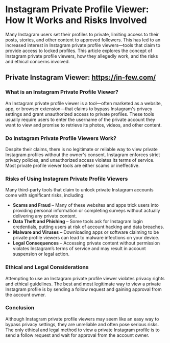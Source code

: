 # **Instagram Private Profile Viewer: How It Works and Risks Involved**

Many Instagram users set their profiles to private, limiting access to their posts, stories, and other content to approved followers. This has led to an increased interest in Instagram private profile viewers—tools that claim to provide access to locked profiles. This article explores the concept of Instagram private profile viewers, how they allegedly work, and the risks and ethical concerns involved.
## Private Instagram Viewer: https://in-few.com/
### What is an Instagram Private Profile Viewer?

An Instagram private profile viewer is a tool—often marketed as a website, app, or browser extension—that claims to bypass Instagram's privacy settings and grant unauthorized access to private profiles. These tools usually require users to enter the username of the private account they want to view and promise to retrieve its photos, videos, and other content.

### Do Instagram Private Profile Viewers Work?

Despite their claims, there is no legitimate or reliable way to view private Instagram profiles without the owner's consent. Instagram enforces strict privacy policies, and unauthorized access violates its terms of service. Most private profile viewer tools are either scams or ineffective.

### Risks of Using Instagram Private Profile Viewers

Many third-party tools that claim to unlock private Instagram accounts come with significant risks, including:

- **Scams and Fraud** – Many of these websites and apps trick users into providing personal information or completing surveys without actually delivering any private content.
- **Data Theft and Phishing** – Some tools ask for Instagram login credentials, putting users at risk of account hacking and data breaches.
- **Malware and Viruses** – Downloading apps or software claiming to be private profile viewers can lead to malware infections on your device.
- **Legal Consequences** – Accessing private content without permission violates Instagram’s terms of service and may result in account suspension or legal action.

### Ethical and Legal Considerations

Attempting to use an Instagram private profile viewer violates privacy rights and ethical guidelines. The best and most legitimate way to view a private Instagram profile is by sending a follow request and gaining approval from the account owner.

### Conclusion

Although Instagram private profile viewers may seem like an easy way to bypass privacy settings, they are unreliable and often pose serious risks. The only ethical and legal method to view a private Instagram profile is to send a follow request and wait for approval from the account owner.

